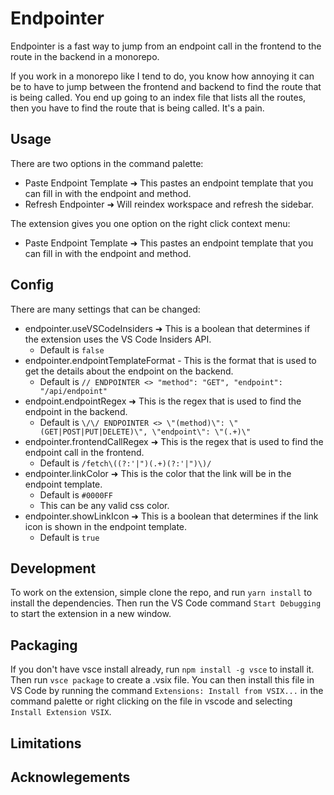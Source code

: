 # Endpointer
Endpointer is a fast way to jump from an endpoint call in the frontend to the route in the backend in a monorepo.

If you work in a monorepo like I tend to do, you know how annoying it can be to have to jump between the frontend and backend to find the route that is being called. You end up going to an index file that lists all the routes, then you have to find the route that is being called. It's a pain. 


## Usage
There are two options in the command palette:
- Paste Endpoint Template ➜ This pastes an endpoint template that you can fill in with the endpoint and method. 
- Refresh Endpointer ➜ Will reindex workspace and refresh the sidebar.

The extension gives you one option on the right click context menu: 
- Paste Endpoint Template ➜ This pastes an endpoint template that you can fill in with the endpoint and method. 

## Config
There are many settings that can be changed: 
- endpointer.useVSCodeInsiders ➜ This is a boolean that determines if the extension uses the VS Code Insiders API.
  - Default is ```false```
- endpointer.endpointTemplateFormat - This is the format that is used to get the details about the endpoint on the backend. 
  - Default is ```// ENDPOINTER <> "method": "GET", "endpoint": "/api/endpoint" ```
- endpoint.endpointRegex ➜ This is the regex that is used to find the endpoint in the backend. 
  - Default is ```\/\/ ENDPOINTER <> \"(method)\": \"(GET|POST|PUT|DELETE)\", \"endpoint\": \"(.+)\"```
- endpointer.frontendCallRegex ➜ This is the regex that is used to find the endpoint call in the frontend. 
  - Default is ```/fetch\((?:'|")(.+)(?:'|")\)/```
- endpointer.linkColor ➜ This is the color that the link will be in the endpoint template. 
  - Default is ```#0000FF```
  - This can be any valid css color.
- endpointer.showLinkIcon ➜ This is a boolean that determines if the link icon is shown in the endpoint template. 
  - Default is ```true```


## Development
To work on the extension, simple clone the repo, and run ```yarn install``` to install the dependencies. Then run the VS Code command ```Start Debugging``` to start the extension in a new window.


## Packaging
If you don't have vsce install already, run ```npm install -g vsce``` to install it. 
Then run ```vsce package``` to create a .vsix file. You can then install this file in VS Code by running the command ```Extensions: Install from VSIX...``` in the command palette or right clicking on the file in vscode and selecting ```Install Extension VSIX```.


## Limitations



## Acknowlegements


